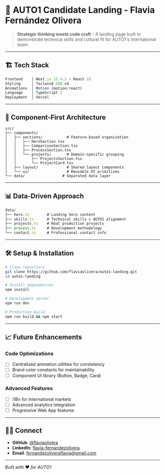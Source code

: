 # 🚗 AUTO1 Candidate Landing - Flavia Fernández Olivera

> **Strategic thinking meets code craft** - A landing page built to demonstrate technical skills and cultural fit for AUTO1's international team.

---

## 🏗️ **Tech Stack**
```typescript
Frontend    │ Next.js 15.4.2 + React 18
Styling     │ Tailwind CSS v4
Animations  │ Motion (motion/react)
Language    │ TypeScript 5
Deployment  │ Vercel
```

---

## 🎯 **Component-First Architecture**
```
src/
├── components/
│   ├── sections/           # Feature-based organization
│   │   ├── HeroSection.tsx
│   │   ├── ComparisonSection.tsx
│   │   ├── ProcessSection.tsx
│   │   └── projects/       # Domain-specific grouping
│   │       ├── ProjectsSection.tsx
│   │       └── ProjectCard.tsx
│   ├── layout/             # Shared layout components
│   └── ui/                 # Reusable UI primitives
└── data/                 # Separated data layer
```

---

## 📊 **Data-Driven Approach**
```typescript
data/
├── hero.ts        # Landing hero content
├── skills.ts      # Technical skills & AUTO1 alignment  
├── projects.ts    # Real production projects
├── process.ts     # Development methodology
└── contact.ts     # Professional contact info
```

---

## 🛠️ **Setup & Installation**

```bash
# Clone repository
git clone https://github.com/flaviaolivera/auto1-landing.git
cd auto1-landing

# Install dependencies
npm install

# Development server
npm run dev

# Production build
npm run build && npm start
```

---

## 📈 **Future Enhancements**

### **Code Optimizations**

 - [ ] Centralized animation utilities for consistency
 - [ ] Brand color constants for maintainability
 - [ ] Component UI library (Button, Badge, Card)

### **Advanced Features**  
- [ ] i18n for international markets
- [ ] Advanced analytics integration
- [ ] Progressive Web App features

---

## 👩‍💻 **Connect**
- **GitHub**: [@flaviaolivera](https://github.com/flaviaolivera)
- **LinkedIn**: [flavia-fernandezolivera](https://linkedin.com/in/flavia-fernandezolivera)
- **Email**: fernandezoliveraflavia@gmail.com

---

*Built with ❤️ for AUTO1*
